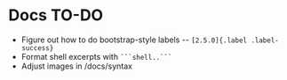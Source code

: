 # Docs TO-DO

* Figure out how to do bootstrap-style labels -- `[2.5.0]{.label .label-success}`
* Format shell excerpts with ` ```shell..``` `
* Adjust images in /docs/syntax

